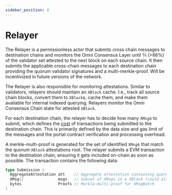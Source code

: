 ```yaml
---
sidebar_position: 4
---
```


# Relayer

The Relayer is a permissionless actor that submits cross chain messages to destination chains and monitors the Omni Consensus Layer until ⅔ (>66%) of the validator set attested to the next block on each source chain. It then submits the applicable cross-chain messages to each destination chain providing the quorum validator signatures and a multi-merkle-proof. Will be incentivized in future versions of the network.

The Relayer is also responsible for monitoring attestations. Similar to validators, relayers should maintain an `XBlock` cache. I.e., track all source chain blocks, convert them to `XBlock`s, cache them, and make them available for internal indexed querying. Relayers monitor the Omni Consensus Chain state for attested `XBlock`.

For each destination chain, the relayer has to decide how many `XMsg`s to submit, which defines the [cost](../fees.md) of transactions being submitted to the destination chain. This is primarily defined by the data size and gas limit of the messages and the portal contract verification and processing overhead.

A merkle-multi-proof is generated for the set of identified `XMsg`s that match the quorum `XBlock` attestations root. The relayer submits a EVM transaction to the destination chain, ensuring it gets included on-chain as soon as possible. The transaction contains the following data:

```go
type Submission (
  AggregateAttestation att    // Aggregate attestation containing quorum signatures for a specific validator set.
  XMsg[]               msgs   // Subset of XMsgs in a XBlock (could also be all)
  bytes                Proofs // Merkle-multi-proof for XMsgBatch
)
```
